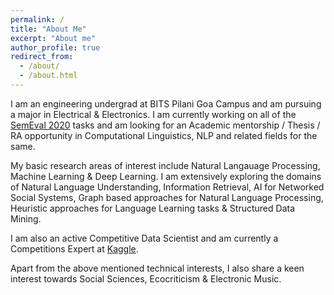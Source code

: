 ```yaml
---
permalink: /
title: "About Me"
excerpt: "About me"
author_profile: true
redirect_from: 
  - /about/
  - /about.html
---
```


I am an engineering undergrad at BITS Pilani Goa Campus and am pursuing a major in Electrical & Electronics. I am currently working on all of the [SemEval 2020](http://alt.qcri.org/semeval2020/index.php?id=tasks) tasks and am looking for an Academic mentorship / Thesis / RA opportunity in Computational Linguistics, NLP and related fields for the same.

My basic research areas of interest include Natural Langauage Processing, Machine Learning & Deep Learning.
I am extensively exploring the domains of Natural Language Understanding, Information Retrieval, AI for Networked Social Systems, Graph based approaches for Natural Language Processing, Heuristic approaches for Language Learning tasks & Structured Data Mining.

I am also an active Competitive Data Scientist and am currently a Competitions Expert at [Kaggle](https://www.kaggle.com/rajaswa).

Apart from the above mentioned technical interests, I also share a keen interest towards Social Sciences, Ecocriticism & Electronic Music.


